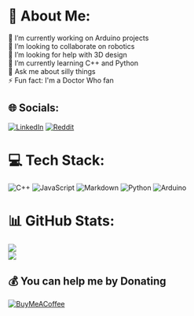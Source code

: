 # 💫 About Me:
🔭 I’m currently working on Arduino projects<br>👯 I’m looking to collaborate on robotics<br>🤝 I’m looking for help with 3D design<br>🌱 I’m currently learning C++ and Python<br>💬 Ask me about silly things<br>⚡ Fun fact: I'm a Doctor Who fan


## 🌐 Socials:
[![LinkedIn](https://img.shields.io/badge/LinkedIn-%230077B5.svg?logo=linkedin&logoColor=white)](https://linkedin.com/in/guilherme-velasquez-0a3a2b266/) [![Reddit](https://img.shields.io/badge/Reddit-%23FF4500.svg?logo=Reddit&logoColor=white)](https://reddit.com/user/foxyisnotsalt) 

# 💻 Tech Stack:
![C++](https://img.shields.io/badge/c++-%2300599C.svg?style=flat&logo=c%2B%2B&logoColor=white) ![JavaScript](https://img.shields.io/badge/javascript-%23323330.svg?style=flat&logo=javascript&logoColor=%23F7DF1E) ![Markdown](https://img.shields.io/badge/markdown-%23000000.svg?style=flat&logo=markdown&logoColor=white) ![Python](https://img.shields.io/badge/python-3670A0?style=flat&logo=python&logoColor=ffdd54) ![Arduino](https://img.shields.io/badge/-Arduino-00979D?style=flat&logo=Arduino&logoColor=white)
# 📊 GitHub Stats:
![](https://github-readme-stats.vercel.app/api?username=foxyisnotsalt&theme=radical&hide_border=true&include_all_commits=true&count_private=true)<br/>
![](https://github-readme-streak-stats.herokuapp.com/?user=foxyisnotsalt&theme=radical&hide_border=true)<br/>

  ## 💰 You can help me by Donating
  [![BuyMeACoffee](https://img.shields.io/badge/Buy%20Me%20a%20Coffee-ffdd00?style=for-the-badge&logo=buy-me-a-coffee&logoColor=black)](https://buymeacoffee.com/foxyisnotsalt) 

  
<!-- Proudly created with GPRM ( https://gprm.itsvg.in ) -->
